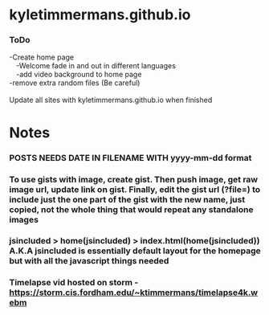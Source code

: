 # kyletimmermans.github.io


### ToDo

<div>-Create home page</div>
<div>&ensp;&ensp;-Welcome fade in and out in different languages</div>
<div>&ensp;&ensp;-add video background to home page</div>
<div>-remove extra random files (Be careful)</div>

</br>

<div>Update all sites with kyletimmermans.github.io when finished</div>

# Notes
### POSTS NEEDS DATE IN FILENAME WITH yyyy-mm-dd format
### To use gists with image, create gist. Then push image, get raw image url, update link on gist. Finally, edit the gist url (?file=) to include just the one part of the gist with the new name, just copied, not the whole thing that would repeat any standalone images
### jsincluded > home(jsincluded) > index.html(home(jsincluded)) A.K.A jsincluded is essentially default layout for the homepage but with all the javascript things needed
### Timelapse vid hosted on storm - https://storm.cis.fordham.edu/~ktimmermans/timelapse4k.webm
